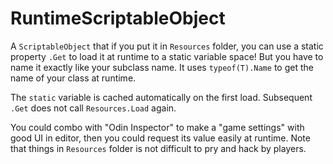 # RuntimeScriptableObject

A `ScriptableObject` that if you put it in `Resources` folder, you can use a static property `.Get` to load it at runtime to a static variable space! But you have to name it exactly like your subclass name. It uses `typeof(T).Name` to get the name of your class at runtime.

The `static` variable is cached automatically on the first load. Subsequent `.Get` does not call `Resources.Load` again.

You could combo with "Odin Inspector" to make a "game settings" with good UI in editor, then you could request its value easily at runtime. Note that things in `Resources` folder is not difficult to pry and hack by players.